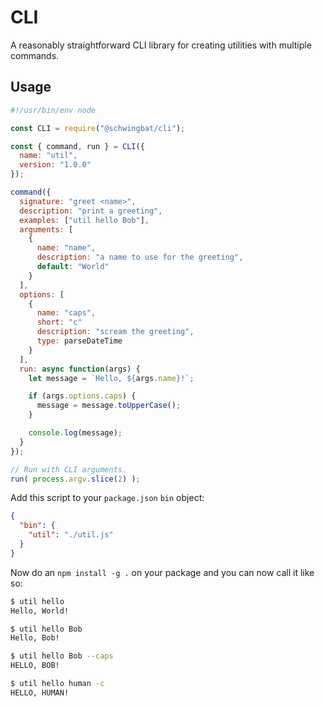 # CLI

A reasonably straightforward CLI library for creating utilities with multiple commands.

## Usage

```javascript
#!/usr/bin/env node

const CLI = require("@schwingbat/cli");

const { command, run } = CLI({
  name: "util",
  version: "1.0.0"
});

command({
  signature: "greet <name>",
  description: "print a greeting",
  examples: ["util hello Bob"],
  arguments: [
    {
      name: "name",
      description: "a name to use for the greeting",
      default: "World"
    }
  ],
  options: [
    {
      name: "caps",
      short: "c"
      description: "scream the greeting",
      type: parseDateTime
    }
  ],
  run: async function(args) {
    let message = `Hello, ${args.name}!`;

    if (args.options.caps) {
      message = message.toUpperCase();
    }

    console.log(message);
  }
});

// Run with CLI arguments.
run( process.argv.slice(2) );
```

Add this script to your `package.json` `bin` object:

```json
{
  "bin": {
    "util": "./util.js"
  }
}
```

Now do an `npm install -g .` on your package and you can now call it like so:

```bash
$ util hello
Hello, World!

$ util hello Bob
Hello, Bob!

$ util hello Bob --caps
HELLO, BOB!

$ util hello human -c
HELLO, HUMAN!
```